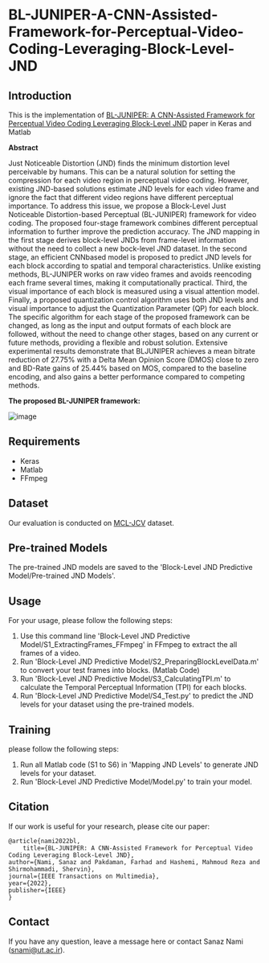 # BL-JUNIPER-A-CNN-Assisted-Framework-for-Perceptual-Video-Coding-Leveraging-Block-Level-JND

## Introduction

This is the implementation of [BL-JUNIPER: A CNN-Assisted Framework for Perceptual Video Coding Leveraging Block-Level JND](https://ieeexplore.ieee.org/abstract/document/9810507) paper in Keras and Matlab

**Abstract**

Just Noticeable Distortion (JND) finds the minimum distortion level perceivable by humans. This can be a natural solution for setting the compression for each video region in perceptual video coding. However, existing JND-based solutions estimate JND levels for each video frame and ignore the fact that different video regions have different perceptual importance. To address this issue, we propose a Block-Level Just Noticeable Distortion-based Perceptual (BL-JUNIPER) framework for video coding. The proposed four-stage framework combines different perceptual information to further improve the prediction accuracy. The JND mapping in the first stage derives block-level JNDs from frame-level information without the need to collect a new bock-level JND dataset. In the second stage, an efficient CNNbased model is proposed to predict JND levels for each block according to spatial and temporal characteristics. Unlike existing methods, BL-JUNIPER works on raw video frames and avoids reencoding each frame several times, making it computationally practical. Third, the visual importance of each block is measured using a visual attention model. Finally, a proposed quantization control algorithm uses both JND levels and visual importance to adjust the Quantization Parameter (QP) for each block. The specific algorithm for each stage of the proposed framework can be changed, as long as the input and output formats of each block are followed, without the need to change other stages, based on any current or future methods, providing a flexible and robust solution. Extensive experimental results demonstrate that BLJUNIPER achieves a mean bitrate reduction of 27.75% with a Delta Mean Opinion Score (DMOS) close to zero and BD-Rate gains of 25.44% based on MOS, compared to the baseline encoding, and also gains a better performance compared to competing methods.


**The proposed BL-JUNIPER framework:**

![image](https://user-images.githubusercontent.com/59918141/197768571-20a1aa16-30f0-45ac-ad0b-e798f534950f.png)


## Requirements

- Keras
- Matlab
- FFmpeg


## Dataset

Our evaluation is conducted on [MCL-JCV](https://mcl.usc.edu/mcl-jcv-dataset/) dataset.


## Pre-trained Models
The pre-trained JND models are saved to the 'Block-Level JND Predictive Model/Pre-trained JND Models'.


## Usage

For your usage, please follow the following steps:
  1. Use this command line 'Block-Level JND Predictive Model/S1_ExtractingFrames_FFmpeg' in FFmpeg to extract the all frames of a video.
  2. Run 'Block-Level JND Predictive Model/S2_PreparingBlockLevelData.m' to convert your test frames into blocks. (Matlab Code)
  3. Run 'Block-Level JND Predictive Model/S3_CalculatingTPI.m' to calculate the Temporal Perceptual Information (TPI) for each blocks.
  4. Run 'Block-Level JND Predictive Model/S4_Test.py' to predict the JND levels for your dataset using the pre-trained models.


## Training

please follow the following steps:
  1. Run all Matlab code (S1 to S6) in 'Mapping JND Levels' to generate JND levels for your dataset.
  2. Run 'Block-Level JND Predictive Model/Model.py' to train your model.


## Citation

If our work is useful for your research, please cite our paper:

    @article{nami2022bl,
    	title={BL-JUNIPER: A CNN-Assisted Framework for Perceptual Video Coding Leveraging Block-Level JND},
	author={Nami, Sanaz and Pakdaman, Farhad and Hashemi, Mahmoud Reza and Shirmohammadi, Shervin},
	journal={IEEE Transactions on Multimedia},
	year={2022},
	publisher={IEEE}
    }

## Contact

If you have any question, leave a message here or contact Sanaz Nami (snami@ut.ac.ir).
